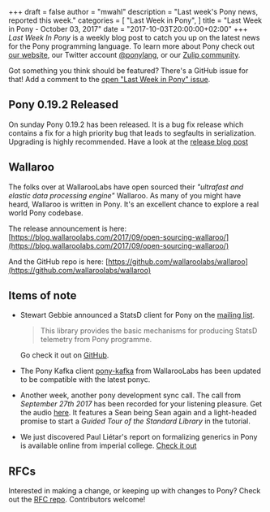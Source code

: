 +++
draft = false
author = "mwahl"
description = "Last week's Pony news, reported this week."
categories = [
    "Last Week in Pony",
]
title = "Last Week in Pony - October 03, 2017"
date = "2017-10-03T20:00:00+02:00"
+++
_Last Week In Pony_ is a weekly blog post to catch you up on the latest news for the Pony programming language. To learn more about Pony check out [our website](https://ponylang.io), our Twitter account [@ponylang](https://twitter.com/ponylang), or our [Zulip community](https://ponylang.zulipchat.com).

Got something you think should be featured? There's a GitHub issue for that! Add a comment to the [open "Last Week in Pony" issue](https://github.com/ponylang/ponylang.github.io/issues?q=is%3Aissue+is%3Aopen+label%3Alast-week-in-pony).
<!--more-->

## Pony 0.19.2 Released

On sunday Pony 0.19.2 has been released. It is a bug fix release which contains a fix for a high priority bug that leads to segfaults in serialization. Upgrading is highly recommended. Have a look at the [release blog post](https://www.ponylang.io/blog/2017/09/0.19.2-released/)

## Wallaroo

The folks over at WallarooLabs have open sourced their *"ultrafast and elastic data processing engine"* Wallaroo. As many of you might have heard, Wallaroo is written in Pony. It's an excellent chance to explore a real world Pony codebase.

The release announcement is here: [https://blog.wallaroolabs.com/2017/09/open-sourcing-wallaroo/](https://blog.wallaroolabs.com/2017/09/open-sourcing-wallaroo/)

And the GitHub repo is here: [https://github.com/wallaroolabs/wallaroo](https://github.com/wallaroolabs/wallaroo)

## Items of note

- Stewart Gebbie announced a StatsD client for Pony on the [mailing list](https://pony.groups.io/g/user/message/1388).

  > This library provides the basic mechanisms for producing StatsD telemetry from Pony programme.

  Go check it out on [GitHub](https://github.com/sgebbie/pony-statsd).

- The Pony Kafka client [pony-kafka](https://github.com/wallaroolabs/pony-kafka) from WallarooLabs has been updated to be compatible with the latest ponyc.

- Another week, another pony development sync call. The call from *September 27th 2017* has been recorded for your listening pleasure. Get the audio [here](https://sync-recordings.ponylang.io/r/2017_09_27.m4a). It features a Sean being Sean again and a light-headed promise to start a *Guided Tour of the Standard Library* in the tutorial.

- We just discovered Paul Liétar's report on formalizing generics in Pony is available online from imperial college. [Check it out](http://www.imperial.ac.uk/media/imperial-college/faculty-of-engineering/computing/public/student-projects/Paul-Li%C3%A9tar---Formalizing-Generics-for-Pony.pdf)

## RFCs

Interested in making a change, or keeping up with changes to Pony? Check out the [RFC repo](https://github.com/ponylang/rfcs). Contributors welcome!
